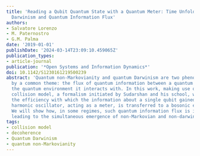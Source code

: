 ```yaml
---
title: 'Reading a Qubit Quantum State with a Quantum Meter: Time Unfolding of Quantum
  Darwinism and Quantum Information Flux'
authors:
- Salvatore Lorenzo
- M. Paternostro
- G.M. Palma
date: '2019-01-01'
publishDate: '2024-03-14T23:09:10.459065Z'
publication_types:
- article-journal
publication: '*Open Systems and Information Dynamics*'
doi: 10.1142/S1230161219500239
abstract: 'Quantum non-Markovianity and quantum Darwinism are two phenomena linked
  by a common theme: the flux of quantum information between a quantum system and
  the quantum environment it interacts with. In this work, making use of a quantum
  collision model, a formalism initiated by Sudarshan and his school, we will analyse
  the efficiency with which the information about a single qubit gained by a quantum
  harmonic oscillator, acting as a meter, is transferred to a bosonic environment.
  We will show how, in some regimes, such quantum information flux is inefficient,
  leading to the simultaneous emergence of non-Markovian and non-darwinistic behaviours.'
tags:
- collision model
- decoherence
- Quantum Darwinism
- quantum non-Markovianity
---
```


